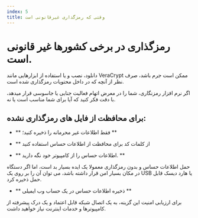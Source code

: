 ```yaml
---
index: 5
title: وقتی که رمزگذاری غیرقانونی است
---
```

# رمزگذاری در برخی کشورها غیر قانونی است.

دانلود، نصب و یا استفاده از ابزارهایی مانند VeraCrypt ممکن است جرم باشد، صرف نظر از آنچه که در داخل محتویات رمزگذاری شده است.

اگر نرم افزار رمزنگاری، شما را در معرض اتهام فعالیت جنایی یا جاسوسی قرار میدهد، با دقت فکر کنید که آیا برای شما مناسب است یا نه.

## برای محافظت از فایل های رمزگذاری نشده:

*   ** فقط اطلاعات غیر محرمانه را ذخیره کنید؛ **

*   ** از کلمات کد برای محافظت از اطلاعات حساس استفاده کنید

*   ** اطلاعات حساس را از کامپیوتر خود نگه دارید. **

حمل اطلاعات حساس و بدون رمزگذاری معمولا یک ایده بسیار بد است، اما اگر دستگاه در مکان بسیار امن قرار داشته باشد، می توان آن را بر روی یک USB یا هارد دیسک قابل حمل ذخیره کرد.

*   ** ذخیره اطلاعات حساس در یک حساب وب ایمیلی **

برای ارزیابی امنیت این گزینه، به یک اتصال شبکه قابل اعتماد و یک درک پیشرفته از کامپیوترها و خدمات اینترنت نیاز خواهید داشت.